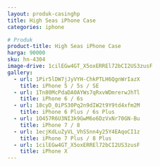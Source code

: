 ```yaml
---
layout: produk-casinghp
title: High Seas iPhone Case
categories: iphone

# Produk
product-title: High Seas iPhone Case
harga: 90000
sku: hn-4304
image-drive: 1cilEGw4GT_X5oxERREl72bCI2US3zusF
gallery:
  - url: 1Pir5lDW7jJyVYH-ChkPTLH6QgnWrIazX
    title: iPhone 5 / 5s / SE
  - url: 1Tn80McPdaDA0AYWs7qRxvWDmrerwJhTl
    title: iPhone 6 / 6s
  - url: 18cyD_0iPS30Pq2n9dIW2t9Y9td4xfm2M
    title: iPhone 6 Plus / 6s Plus
  - url: 1O457R6U3NI3k9GwM6o6DzVxNr70GN-Bu
    title: iPhone 7 / 8
  - url: 1ecjKdLuZyVL_VhSSnn4y25Y4EAqoCI1z
    title: iPhone 7 Plus / 8 Plus
  - url: 1cilEGw4GT_X5oxERREl72bCI2US3zusF
    title: iPhone X
---
```

